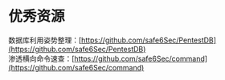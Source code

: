 # 优秀资源
数据库利用姿势整理：[https://github.com/safe6Sec/PentestDB](https://github.com/safe6Sec/PentestDB)  
渗透横向命令速查：[https://github.com/safe6Sec/command](https://github.com/safe6Sec/command)  